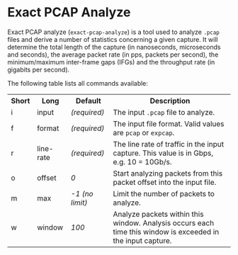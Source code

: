 # Exact PCAP Analyze

Exact PCAP analyze (`exact-pcap-analyze`) is a tool used to analyze `.pcap` files and derive a number of statistics concerning a given capture.
It will determine the total length of the capture (in nanoseconds, microseconds and seconds), the average packet rate (in pps, packets per second), the minimum/maximum inter-frame gaps (IFGs) and the throughput rate (in gigabits per second).

The following table lists all commands available:

<table>
  <tr>
    <th>Short</th>
    <th>Long</th>
    <th>Default</th>
    <th>Description</th>
  </tr>
  <tr>
    <td>i</td>
    <td>input</td>
    <td><em>(required)</em></td>
    <td>
	  The input <code>.pcap</code> file to analyze.
    </td>
  </tr>
  <tr>
    <td>f</td>
    <td>format</td>
    <td><em>(required)</em></td>
    <td>
      The input file format. Valid values are <code>pcap</code> or <code>expcap</code>.
    </td>
  </tr>
  <tr>
    <td>r</td>
    <td>line-rate</td>
    <td><em>(required)</em></td>
    <td>
      The line rate of traffic in the input capture. This value is in Gbps, e.g. 10 = 10Gb/s.
    </td>
  </tr>
  <tr>
    <td>o</td>
    <td>offset</td>
    <td><em>0</em></td>
    <td>
	  Start analyzing packets from this packet offset into the input file.
    </td>
  </tr>
  <tr>
    <td>m</td>
    <td>max</td>
    <td><em>-1 (no limit)</em></td>
    <td>
	  Limit the number of packets to analyze.
    </td>
  </tr>
  <tr>
    <td>w</td>
    <td>window</td>
    <td><em>100</em></td>
    <td>
	  Analyze packets within this window. Analysis occurs each time this window is exceeded in the input capture.
    </td>
  </tr>
</table>


